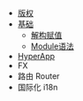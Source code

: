 - [版权](COPYRIGHT.md)
- [基础](basic/README.md)
  - [解构赋值](basic/destructuring.md)
  - [Module语法](basic/module.md)
- [HyperApp](hyperapp/README.md)
- FX
- 路由 Router
- 国际化 i18n
